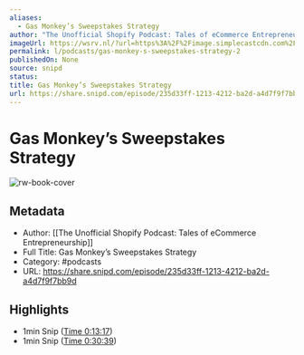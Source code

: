 ```yaml
---
aliases:
  - Gas Monkey’s Sweepstakes Strategy
author: "The Unofficial Shopify Podcast: Tales of eCommerce Entrepreneurship"
imageUrl: https://wsrv.nl/?url=https%3A%2F%2Fimage.simplecastcdn.com%2Fimages%2Ff4815144-b38e-446b-a84a-9a0b83ba5f93%2F84f0f5ad-d5bd-41eb-889a-29cf91ed3fce%2F3000x3000%2Fepisode-art-2021.jpg%3Faid%3Drss_feed&w=100&h=100
permalink: l/podcasts/gas-monkey-s-sweepstakes-strategy-2
publishedOn: None
source: snipd
status: 
title: Gas Monkey’s Sweepstakes Strategy
url: https://share.snipd.com/episode/235d33ff-1213-4212-ba2d-a4d7f9f7bb9d
---
```

# Gas Monkey’s Sweepstakes Strategy

![rw-book-cover](https://wsrv.nl/?url=https%3A%2F%2Fimage.simplecastcdn.com%2Fimages%2Ff4815144-b38e-446b-a84a-9a0b83ba5f93%2F84f0f5ad-d5bd-41eb-889a-29cf91ed3fce%2F3000x3000%2Fepisode-art-2021.jpg%3Faid%3Drss_feed&w=100&h=100)

## Metadata

- Author: [[The Unofficial Shopify Podcast: Tales of eCommerce Entrepreneurship]]
- Full Title: Gas Monkey’s Sweepstakes Strategy
- Category: #podcasts
- URL: https://share.snipd.com/episode/235d33ff-1213-4212-ba2d-a4d7f9f7bb9d

## Highlights

- 1min Snip ([Time 0:13:17](https://share.snipd.com/snip/df94a00f-a097-4d80-b660-5e0cdbc73de5))
- 1min Snip ([Time 0:30:39](https://share.snipd.com/snip/c35ee96e-4791-4ba5-ba28-8b34fb0e728d))
